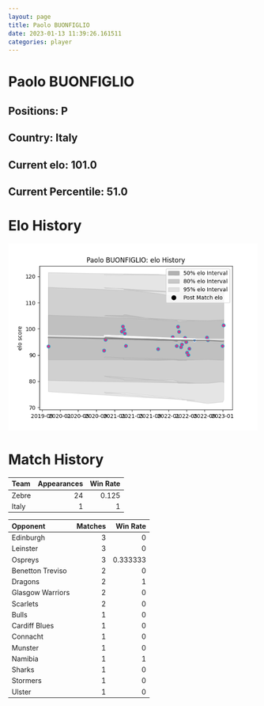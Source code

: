 ```yaml
---  
layout: page  
title: Paolo BUONFIGLIO  
date: 2023-01-13 11:39:26.161511  
categories: player  
---
```

# Paolo BUONFIGLIO

## Positions: P

## Country: Italy

## Current elo: 101.0

## Current Percentile: 51.0

# Elo History


![elo history](history_PaoloBUONFIGLIO.png)
# Match History


| Team   |   Appearances |   Win Rate |
|:-------|--------------:|-----------:|
| Zebre  |            24 |      0.125 |
| Italy  |             1 |      1     |

| Opponent         |   Matches |   Win Rate |
|:-----------------|----------:|-----------:|
| Edinburgh        |         3 |   0        |
| Leinster         |         3 |   0        |
| Ospreys          |         3 |   0.333333 |
| Benetton Treviso |         2 |   0        |
| Dragons          |         2 |   1        |
| Glasgow Warriors |         2 |   0        |
| Scarlets         |         2 |   0        |
| Bulls            |         1 |   0        |
| Cardiff Blues    |         1 |   0        |
| Connacht         |         1 |   0        |
| Munster          |         1 |   0        |
| Namibia          |         1 |   1        |
| Sharks           |         1 |   0        |
| Stormers         |         1 |   0        |
| Ulster           |         1 |   0        |